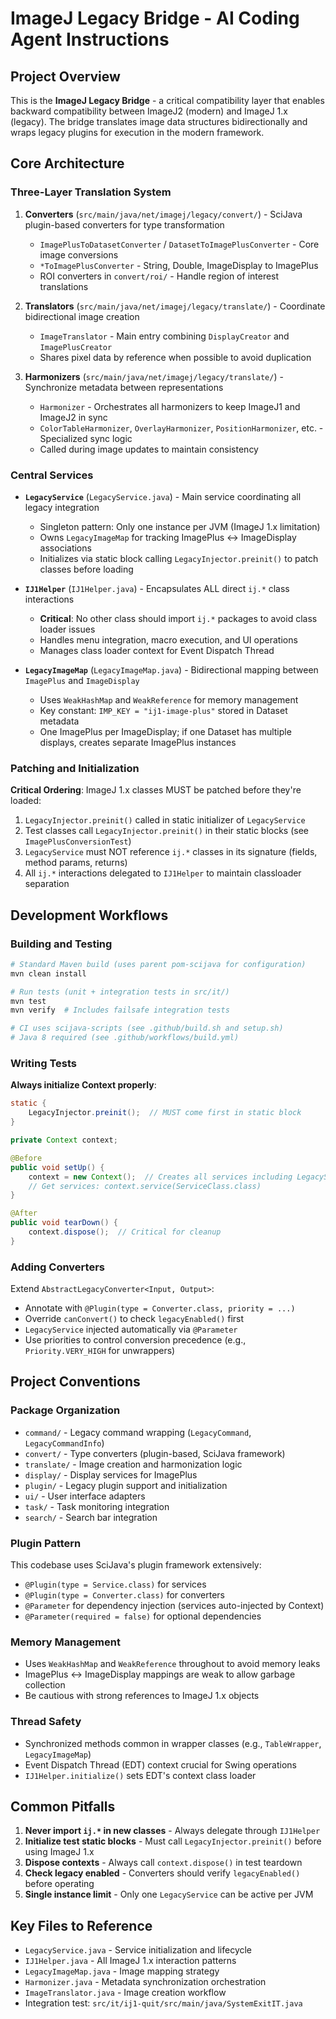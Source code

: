 # ImageJ Legacy Bridge - AI Coding Agent Instructions

## Project Overview
This is the **ImageJ Legacy Bridge** - a critical compatibility layer that enables backward compatibility between ImageJ2 (modern) and ImageJ 1.x (legacy). The bridge translates image data structures bidirectionally and wraps legacy plugins for execution in the modern framework.

## Core Architecture

### Three-Layer Translation System
1. **Converters** (`src/main/java/net/imagej/legacy/convert/`) - SciJava plugin-based converters for type transformation
   - `ImagePlusToDatasetConverter` / `DatasetToImagePlusConverter` - Core image conversions
   - `*ToImagePlusConverter` - String, Double, ImageDisplay to ImagePlus
   - ROI converters in `convert/roi/` - Handle region of interest translations
   
2. **Translators** (`src/main/java/net/imagej/legacy/translate/`) - Coordinate bidirectional image creation
   - `ImageTranslator` - Main entry combining `DisplayCreator` and `ImagePlusCreator`
   - Shares pixel data by reference when possible to avoid duplication

3. **Harmonizers** (`src/main/java/net/imagej/legacy/translate/`) - Synchronize metadata between representations
   - `Harmonizer` - Orchestrates all harmonizers to keep ImageJ1 and ImageJ2 in sync
   - `ColorTableHarmonizer`, `OverlayHarmonizer`, `PositionHarmonizer`, etc. - Specialized sync logic
   - Called during image updates to maintain consistency

### Central Services
- **`LegacyService`** (`LegacyService.java`) - Main service coordinating all legacy integration
  - Singleton pattern: Only one instance per JVM (ImageJ 1.x limitation)
  - Owns `LegacyImageMap` for tracking ImagePlus ↔ ImageDisplay associations
  - Initializes via static block calling `LegacyInjector.preinit()` to patch classes before loading

- **`IJ1Helper`** (`IJ1Helper.java`) - Encapsulates ALL direct `ij.*` class interactions
  - **Critical**: No other class should import `ij.*` packages to avoid class loader issues
  - Handles menu integration, macro execution, and UI operations
  - Manages class loader context for Event Dispatch Thread

- **`LegacyImageMap`** (`LegacyImageMap.java`) - Bidirectional mapping between `ImagePlus` and `ImageDisplay`
  - Uses `WeakHashMap` and `WeakReference` for memory management
  - Key constant: `IMP_KEY = "ij1-image-plus"` stored in Dataset metadata
  - One ImagePlus per ImageDisplay; if one Dataset has multiple displays, creates separate ImagePlus instances

### Patching and Initialization
**Critical Ordering**: ImageJ 1.x classes MUST be patched before they're loaded:
1. `LegacyInjector.preinit()` called in static initializer of `LegacyService`
2. Test classes call `LegacyInjector.preinit()` in their static blocks (see `ImagePlusConversionTest`)
3. `LegacyService` must NOT reference `ij.*` classes in its signature (fields, method params, returns)
4. All `ij.*` interactions delegated to `IJ1Helper` to maintain classloader separation

## Development Workflows

### Building and Testing
```bash
# Standard Maven build (uses parent pom-scijava for configuration)
mvn clean install

# Run tests (unit + integration tests in src/it/)
mvn test
mvn verify  # Includes failsafe integration tests

# CI uses scijava-scripts (see .github/build.sh and setup.sh)
# Java 8 required (see .github/workflows/build.yml)
```

### Writing Tests
**Always initialize Context properly**:
```java
static {
    LegacyInjector.preinit();  // MUST come first in static block
}

private Context context;

@Before
public void setUp() {
    context = new Context();  // Creates all services including LegacyService
    // Get services: context.service(ServiceClass.class)
}

@After
public void tearDown() {
    context.dispose();  // Critical for cleanup
}
```

### Adding Converters
Extend `AbstractLegacyConverter<Input, Output>`:
- Annotate with `@Plugin(type = Converter.class, priority = ...)`
- Override `canConvert()` to check `legacyEnabled()` first
- `LegacyService` injected automatically via `@Parameter`
- Use priorities to control conversion precedence (e.g., `Priority.VERY_HIGH` for unwrappers)

## Project Conventions

### Package Organization
- `command/` - Legacy command wrapping (`LegacyCommand`, `LegacyCommandInfo`)
- `convert/` - Type converters (plugin-based, SciJava framework)
- `translate/` - Image creation and harmonization logic
- `display/` - Display services for ImagePlus
- `plugin/` - Legacy plugin support and initialization
- `ui/` - User interface adapters
- `task/` - Task monitoring integration
- `search/` - Search bar integration

### Plugin Pattern
This codebase uses SciJava's plugin framework extensively:
- `@Plugin(type = Service.class)` for services
- `@Plugin(type = Converter.class)` for converters
- `@Parameter` for dependency injection (services auto-injected by Context)
- `@Parameter(required = false)` for optional dependencies

### Memory Management
- Uses `WeakHashMap` and `WeakReference` throughout to avoid memory leaks
- ImagePlus ↔ ImageDisplay mappings are weak to allow garbage collection
- Be cautious with strong references to ImageJ 1.x objects

### Thread Safety
- Synchronized methods common in wrapper classes (e.g., `TableWrapper`, `LegacyImageMap`)
- Event Dispatch Thread (EDT) context crucial for Swing operations
- `IJ1Helper.initialize()` sets EDT's context class loader

## Common Pitfalls

1. **Never import `ij.*` in new classes** - Always delegate through `IJ1Helper`
2. **Initialize test static blocks** - Must call `LegacyInjector.preinit()` before using ImageJ 1.x
3. **Dispose contexts** - Always call `context.dispose()` in test teardown
4. **Check legacy enabled** - Converters should verify `legacyEnabled()` before operating
5. **Single instance limit** - Only one `LegacyService` can be active per JVM

## Key Files to Reference
- `LegacyService.java` - Service initialization and lifecycle
- `IJ1Helper.java` - All ImageJ 1.x interaction patterns
- `LegacyImageMap.java` - Image mapping strategy
- `Harmonizer.java` - Metadata synchronization orchestration
- `ImageTranslator.java` - Image creation workflow
- Integration test: `src/it/ij1-quit/src/main/java/SystemExitIT.java`
